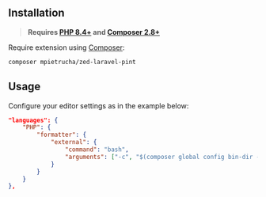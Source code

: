 ## Installation

> **Requires [PHP 8.4+](https://php.net/releases/) and [Composer 2.8+](https://getcomposer.org)**

Require extension using [Composer](https://getcomposer.org):

```bash
composer mpietrucha/zed-laravel-pint
```

## Usage

Configure your editor settings as in the example below:

```json
"languages": {
    "PHP": {
        "formatter": {
            "external": {
                "command": "bash",
                "arguments": ["-c", "$(composer global config bin-dir --absolute --quiet)/zed-pint", "{buffer_path"]
            }
        }
    }
},
```
